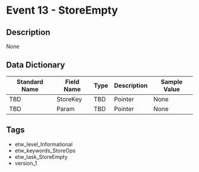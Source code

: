 # Event 13 - StoreEmpty

## Description
None

## Data Dictionary
|Standard Name|Field Name|Type|Description|Sample Value|
|---|---|---|---|---|
|TBD|StoreKey|TBD|Pointer|None|None|
|TBD|Param|TBD|Pointer|None|None|

## Tags
* etw_level_Informational
* etw_keywords_StoreOps
* etw_task_StoreEmpty
* version_1